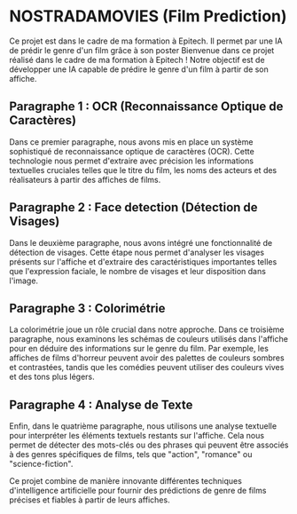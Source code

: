 # NOSTRADAMOVIES (Film Prediction)
Ce projet est dans le cadre de ma formation à Epitech.
Il permet par une IA de prédir le genre d'un film grâce à son poster
Bienvenue dans ce projet réalisé dans le cadre de ma formation à Epitech ! Notre objectif est de développer une IA capable de prédire le genre d'un film à partir de son affiche.

## Paragraphe 1 : OCR (Reconnaissance Optique de Caractères)
Dans ce premier paragraphe, nous avons mis en place un système sophistiqué de reconnaissance optique de caractères (OCR). Cette technologie nous permet d'extraire avec précision les informations textuelles cruciales telles que le titre du film, les noms des acteurs et des réalisateurs à partir des affiches de films.

## Paragraphe 2 : Face detection (Détection de Visages)
Dans le deuxième paragraphe, nous avons intégré une fonctionnalité de détection de visages. Cette étape nous permet d'analyser les visages présents sur l'affiche et d'extraire des caractéristiques importantes telles que l'expression faciale, le nombre de visages et leur disposition dans l'image.

## Paragraphe 3 : Colorimétrie
La colorimétrie joue un rôle crucial dans notre approche. Dans ce troisième paragraphe, nous examinons les schémas de couleurs utilisés dans l'affiche pour en déduire des informations sur le genre du film. Par exemple, les affiches de films d'horreur peuvent avoir des palettes de couleurs sombres et contrastées, tandis que les comédies peuvent utiliser des couleurs vives et des tons plus légers.

## Paragraphe 4 : Analyse de Texte
Enfin, dans le quatrième paragraphe, nous utilisons une analyse textuelle pour interpréter les éléments textuels restants sur l'affiche. Cela nous permet de détecter des mots-clés ou des phrases qui peuvent être associés à des genres spécifiques de films, tels que "action", "romance" ou "science-fiction".

Ce projet combine de manière innovante différentes techniques d'intelligence artificielle pour fournir des prédictions de genre de films précises et fiables à partir de leurs affiches.
